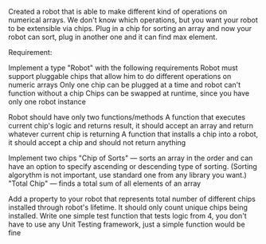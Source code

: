 Created a robot that is able to make different kind of operations on numerical arrays. 
We don't know which operations, but you want your robot to be extensible via chips. 
Plug in a chip for sorting an array and now your robot can sort, plug in another one and it can find max element.

Requirement:

Implement a type "Robot" with the following requirements
  Robot must support pluggable chips that allow him to do different operations on numeric arrays
  Only one chip can be plugged at a time and robot can't function without a chip
  Chips can be swapped at runtime, since you have only one robot instance
  
  Robot should have only two functions/methods
      A function that executes current chip's logic and returns result, it should accept an array and return whatever current chip is returning
      A function that installs a chip into a robot, it should accept a chip and should not return anything
      
  Implement two chips
      "Chip of Sorts" — sorts an array in the order and can have an option to specify ascending or descending type of sorting. (Sorting algorythm is not important, use standard one from any library you want.)
      "Total Chip" — finds a total sum of all elements of an array

Add a property to your robot that represents total number of different chips installed through robot's lifetime. It should only count unique chips being installed.
Write one simple test function that tests logic from 4, you don't have to use any Unit Testing framework, just a simple function would be fine
